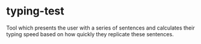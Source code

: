 # typing-test
Tool which presents the user with a series of sentences and calculates their typing speed based on how quickly they replicate these sentences. 
